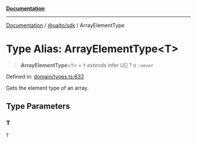 [**Documentation**](../../../README.md)

***

[Documentation](../../../README.md) / [@uaito/sdk](../README.md) / ArrayElementType

# Type Alias: ArrayElementType\<T\>

> **ArrayElementType**\<`T`\> = `T` *extends* infer U[] ? `U` : `never`

Defined in: [domain/types.ts:633](https://github.com/elribonazo/uaito/blob/0785510d8ad92c6f9514ad770b3e81162500e4a0/packages/sdk/src/domain/types.ts#L633)

Gets the element type of an array.

## Type Parameters

### T

`T`

